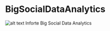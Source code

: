 # BigSocialDataAnalytics

![alt text](https://github.com/jjussila/BigSocialDataAnalytics/inforte_logo.jpg)
Inforte Big Social Data Analytics

